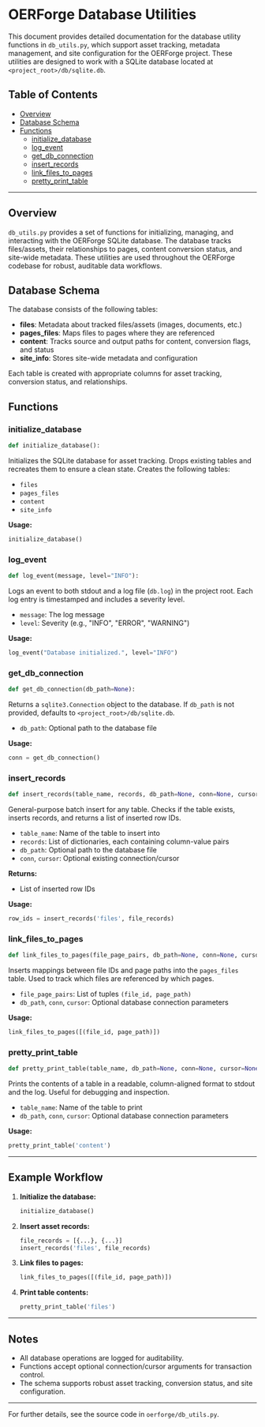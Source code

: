 # OERForge Database Utilities

This document provides detailed documentation for the database utility functions in `db_utils.py`, which support asset tracking, metadata management, and site configuration for the OERForge project. These utilities are designed to work with a SQLite database located at `<project_root>/db/sqlite.db`.

## Table of Contents
- [Overview](#overview)
- [Database Schema](#database-schema)
- [Functions](#functions)
  - [initialize_database](#initialize_database)
  - [log_event](#log_event)
  - [get_db_connection](#get_db_connection)
  - [insert_records](#insert_records)
  - [link_files_to_pages](#link_files_to_pages)
  - [pretty_print_table](#pretty_print_table)

---

## Overview

`db_utils.py` provides a set of functions for initializing, managing, and interacting with the OERForge SQLite database. The database tracks files/assets, their relationships to pages, content conversion status, and site-wide metadata. These utilities are used throughout the OERForge codebase for robust, auditable data workflows.

## Database Schema

The database consists of the following tables:

- **files**: Metadata about tracked files/assets (images, documents, etc.)
- **pages_files**: Maps files to pages where they are referenced
- **content**: Tracks source and output paths for content, conversion flags, and status
- **site_info**: Stores site-wide metadata and configuration

Each table is created with appropriate columns for asset tracking, conversion status, and relationships.

## Functions

### initialize_database
```python
def initialize_database():
```
Initializes the SQLite database for asset tracking. Drops existing tables and recreates them to ensure a clean state. Creates the following tables:
- `files`
- `pages_files`
- `content`
- `site_info`

**Usage:**
```python
initialize_database()
```

### log_event
```python
def log_event(message, level="INFO"):
```
Logs an event to both stdout and a log file (`db.log`) in the project root. Each log entry is timestamped and includes a severity level.
- `message`: The log message
- `level`: Severity (e.g., "INFO", "ERROR", "WARNING")

**Usage:**
```python
log_event("Database initialized.", level="INFO")
```

### get_db_connection
```python
def get_db_connection(db_path=None):
```
Returns a `sqlite3.Connection` object to the database. If `db_path` is not provided, defaults to `<project_root>/db/sqlite.db`.
- `db_path`: Optional path to the database file

**Usage:**
```python
conn = get_db_connection()
```

### insert_records
```python
def insert_records(table_name, records, db_path=None, conn=None, cursor=None):
```
General-purpose batch insert for any table. Checks if the table exists, inserts records, and returns a list of inserted row IDs.
- `table_name`: Name of the table to insert into
- `records`: List of dictionaries, each containing column-value pairs
- `db_path`: Optional path to the database file
- `conn`, `cursor`: Optional existing connection/cursor

**Returns:**
- List of inserted row IDs

**Usage:**
```python
row_ids = insert_records('files', file_records)
```

### link_files_to_pages
```python
def link_files_to_pages(file_page_pairs, db_path=None, conn=None, cursor=None):
```
Inserts mappings between file IDs and page paths into the `pages_files` table. Used to track which files are referenced by which pages.
- `file_page_pairs`: List of tuples `(file_id, page_path)`
- `db_path`, `conn`, `cursor`: Optional database connection parameters

**Usage:**
```python
link_files_to_pages([(file_id, page_path)])
```

### pretty_print_table
```python
def pretty_print_table(table_name, db_path=None, conn=None, cursor=None):
```
Prints the contents of a table in a readable, column-aligned format to stdout and the log. Useful for debugging and inspection.
- `table_name`: Name of the table to print
- `db_path`, `conn`, `cursor`: Optional database connection parameters

**Usage:**
```python
pretty_print_table('content')
```

---

## Example Workflow

1. **Initialize the database:**
   ```python
   initialize_database()
   ```
2. **Insert asset records:**
   ```python
   file_records = [{...}, {...}]
   insert_records('files', file_records)
   ```
3. **Link files to pages:**
   ```python
   link_files_to_pages([(file_id, page_path)])
   ```
4. **Print table contents:**
   ```python
   pretty_print_table('files')
   ```

---

## Notes
- All database operations are logged for auditability.
- Functions accept optional connection/cursor arguments for transaction control.
- The schema supports robust asset tracking, conversion status, and site configuration.

---

For further details, see the source code in `oerforge/db_utils.py`.
